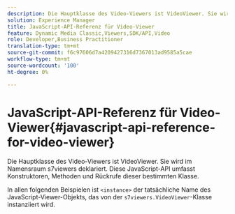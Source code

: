 ```yaml
---
description: Die Hauptklasse des Video-Viewers ist VideoViewer. Sie wird im Namensraum s7viewers deklariert. Diese JavaScript-API umfasst Konstruktoren, Methoden und Rückrufe dieser bestimmten Klasse.
solution: Experience Manager
title: JavaScript-API-Referenz für Video-Viewer
feature: Dynamic Media Classic,Viewers,SDK/API,Video
role: Developer,Business Practitioner
translation-type: tm+mt
source-git-commit: f6c97606d7a4209427316d7367013ad9585a5cae
workflow-type: tm+mt
source-wordcount: '100'
ht-degree: 0%

---
```



# JavaScript-API-Referenz für Video-Viewer{#javascript-api-reference-for-video-viewer}

Die Hauptklasse des Video-Viewers ist VideoViewer. Sie wird im Namensraum s7viewers deklariert. Diese JavaScript-API umfasst Konstruktoren, Methoden und Rückrufe dieser bestimmten Klasse.

In allen folgenden Beispielen ist `<instance>` der tatsächliche Name des JavaScript-Viewer-Objekts, das von der `s7viewers.VideoViewer`-Klasse instanziiert wird.
